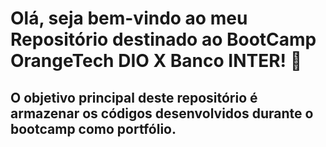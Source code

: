 # Olá, seja bem-vindo ao meu Repositório destinado ao BootCamp OrangeTech DIO X Banco INTER! :chicken:





## O objetivo principal deste repositório é armazenar os códigos desenvolvidos durante o bootcamp como portfólio.
